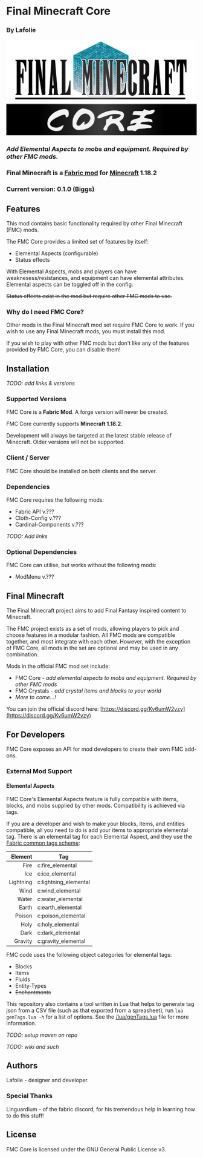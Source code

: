 # Final Minecraft Core
### By Lafolie

![FMC Logo](asset/fmcLogo.png "FMC Logo")

### *Add Elemental Aspects to mobs and equipment. Required by other FMC mods.*

### Final Minecraft is a [Fabric mod](https://www.fabricmc.net/) for [Minecraft](https://www.minecraft.net/en-us) 1.18.2

### Current version: 0.1.0 (Biggs)

## Features

This mod contains basic functionality required by other Final Minecraft (FMC) mods.

The FMC Core provides a limited set of features by itself:

* Elemental Aspects (configurable)
* Status effects

With Elemental Aspects, mobs and players can have weaknesess/resistances, and equipment can have elemental attributes. Elemental aspects can be toggled off in the config.

~~Status effects exist in the mod but require other FMC mods to use.~~

### Why do I need FMC Core?

Other mods in the Final Minecraft mod set require FMC Core to work. If you wish to use any Final Minecraft mods, you must install this mod.

If you wish to play with other FMC mods but don't like any of the features provided by FMC Core, you can disable them!

## Installation

*TODO: add links & versions*

### Supported Versions

FMC Core is a **Fabric Mod**. A forge version will never be created.

FMC Core currently supports **Minecraft 1.18.2**.

Development will always be targeted at the latest stable release of Minecraft. Older versions will not be supported.

### Client / Server

FMC Core should be installed on both clients and the server.

### Dependencies

FMC Core requires the following mods:
* Fabric API v.???
* Cloth-Config v.???
* Cardinal-Components v.???

*TODO: Add links*

### Optional Dependencies

FMC Core can utilise, but works without the following mods:
* ModMenu v.???

## Final Minecraft

The Final Minecraft project aims to add Final Fantasy inspired content to Minecraft.

The FMC project exists as a set of mods, allowing players to pick and choose features in a modular fashion. All FMC mods are compatible together, and most integrate with each other. However, with the exception of FMC Core, all mods in the set are optional and may be used in any combination.

Mods in the official FMC mod set include:

* FMC Core *- add elemental aspects to mobs and equipment. Required by other FMC mods*
* FMC Crystals *- add crystal items and blocks to your world*
* *More to come...!*

You can join the official discord here: [https://discord.gg/Kv6umW2vzy](https://discord.gg/Kv6umW2vzy)

## For Developers

FMC Core exposes an API for mod developers to create their own FMC add-ons.

### External Mod Support

#### Elemental Aspects

FMC Core's Elemental Aspects feature is fully compatible with items, blocks, and mobs supplied by other mods.
Compatibility is achieved via tags.

If you are a developer and wish to make your blocks, items, and entities compatible, all you need to do is add your items to appropriate elemental tag. There is an elemental tag for each Elemental Aspect, and they use the [Fabric common tags scheme](https://www.fabricmc.net/wiki/tutorial:tags#common_tags_vs_mod_tags):

| Element	| Tag					|
|----------:|-----------------------|
|Fire		|c:fire_elemental		|
|Ice		|c:ice_elemental		|
|Lightning	|c:lightning_elemental	|
|Wind		|c:wind_elemental		|
|Water		|c:water_elemental		|
|Earth		|c:earth_elemental		|
|Poison		|c:poison_elemental		|
|Holy		|c:holy_elemental		|
|Dark		|c:dark_elemental		|
|Gravity	|c:gravity_elemental 	|

FMC code uses the following object categories for elemental tags:

* Blocks
* Items
* Fluids
* Entity-Types
* ~~Enchantments~~

This repository also contains a tool written in Lua that helps to generate tag json from a CSV file (such as that exported from a spreasheet), run `lua genTags.lua -h` for a list of options. See the [/lua/genTags.lua]() file for more information.

*TODO: setup maven on repo*

*TODO: wiki and such*

## Authors

Lafolie - designer and developer.

### Special Thanks
Linguardium - of the fabric discord, for his tremendous help in learning how to do this stuff!

## License

FMC Core is licensed under the GNU General Public License v3.
